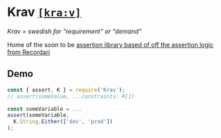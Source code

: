 # Krav [`[kra:v]`](http://lexin.nada.kth.se/sound/v2/217164_1.mp3)

_Krav = swedish for "requirement" or "demand"_

Home of the soon to be [assertion library based of off the assertion logic from Recordari](https://github.com/Olian04/Recordari/issues/39)

## Demo

```js
const { assert, K } = require('Krav');
// assert(someValue, ...constraints: R[])

const someVariable = ...
assert(someVariable,
  K.String.Either(['dev', 'prod'])
);
```
